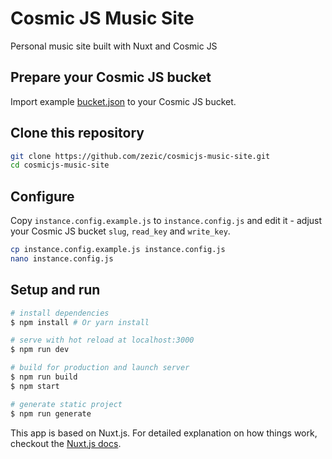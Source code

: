# Cosmic JS Music Site

Personal music site built with Nuxt and Cosmic JS

## Prepare your Cosmic JS bucket

Import example [bucket.json](bucket.json) to your Cosmic JS bucket.

## Clone this repository

``` bash
git clone https://github.com/zezic/cosmicjs-music-site.git
cd cosmicjs-music-site
```

## Configure

Copy `instance.config.example.js` to `instance.config.js` and edit it - adjust your Cosmic JS bucket `slug`, `read_key` and `write_key`.

``` bash
cp instance.config.example.js instance.config.js
nano instance.config.js
```

## Setup and run

``` bash
# install dependencies
$ npm install # Or yarn install

# serve with hot reload at localhost:3000
$ npm run dev

# build for production and launch server
$ npm run build
$ npm start

# generate static project
$ npm run generate
```

This app is based on Nuxt.js.
For detailed explanation on how things work, checkout the [Nuxt.js docs](https://github.com/nuxt/nuxt.js).

